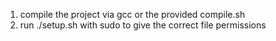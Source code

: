 1) compile the project via gcc or the provided compile.sh
2) run ./setup.sh with sudo to give the correct file permissions